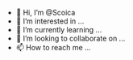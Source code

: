 - 👋 Hi, I’m @Scoica
- 👀 I’m interested in ...
- 🌱 I’m currently learning ...
- 💞️ I’m looking to collaborate on ...
- 📫 How to reach me ...

<!---
Scoica/Scoica is a ✨ special ✨ repository because its `README.md` (this file) appears on your GitHub profile.
You can click the Preview link to take a look at your changes.
--->
